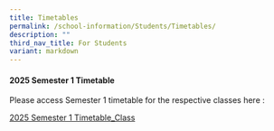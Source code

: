 ```yaml
---
title: Timetables
permalink: /school-information/Students/Timetables/
description: ""
third_nav_title: For Students
variant: markdown
---
```

#### **2025 Semester 1 Timetable**

Please access Semester 1 timetable for the respective classes here : 

[2025 Semester 1 Timetable_Class](/files/Timetables/2025_Sem1_Timetable_Class.pdf)